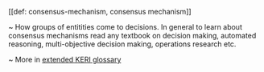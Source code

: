 [[def: consensus-mechanism, consensus mechanism]]

~ How groups of entitities come to decisions. In general to learn about consensus mechanisms read any textbook on decision making, automated reasoning, multi-objective decision making, operations research etc.

~ More in <a href="https://weboftrust.github.io/WOT-terms/docs/glossary/consensus-mechanism">extended KERI glossary</a>
